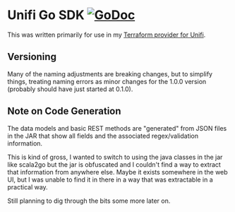 # Unifi Go SDK [![GoDoc](https://godoc.org/github.com/paulhugill/go-unifi?status.svg)](https://godoc.org/github.com/paulhugill/go-unifi)

This was written primarily for use in my [Terraform provider for Unifi](https://github.com/paultyng/terraform-provider-unifi).

## Versioning

Many of the naming adjustments are breaking changes, but to simplify things, treating naming errors as minor changes for the 1.0.0 version (probably should have just started at 0.1.0).

## Note on Code Generation

The data models and basic REST methods are "generated" from JSON files in the JAR that show all fields and the associated regex/validation information.

This is kind of gross, I wanted to switch to using the java classes in the jar like scala2go but the jar is obfuscated and I couldn't find a way to extract that information from anywhere else. Maybe it exists somewhere in the web UI, but I was unable to find it in there in a way that was extractable in a practical way.

Still planning to dig through the bits some more later on.
